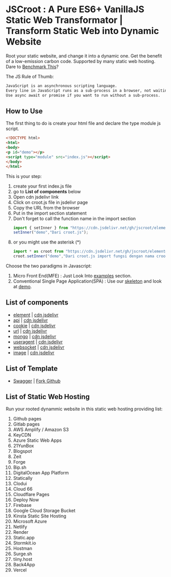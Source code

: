# JSCroot : A Pure ES6+ VanillaJS Static Web Transformator | Transform Static Web into Dynamic Website

Root your static website, and change it into a dynamic one. Get the benefit of a low-emission carbon code. Supported by many static web hosting.
Dare to [Benchmark This](https://krausest.github.io/js-framework-benchmark/current.html)?  

The JS Rule of Thumb:  
```txt
JavaScript is an asynchronous scripting language.  
Every line in JavaScript runs as a sub-process in a browser, not waiting.  
Use async await or promise if you want to run without a sub-process.
```

## How to Use

The first thing to do is create your html file and declare the type module js script.

```html
<!DOCTYPE html>
<html>
<body>
<p id="demo"></p>
<script type="module" src="index.js"></script>
</body>
</html>
```
This is your step:
1. create your first index.js file
2. go to **List of components** below
3. Open cdn jsdelivr link
4. Click on croot.js file in jsdelivr page
5. Copy the URL from the browser
6. Put in the import section statement
7. Don't forget to call the function name in the import section
    ```js
    import { setInner } from "https://cdn.jsdelivr.net/gh/jscroot/element@0.1.5/croot.js";
    setInner("demo","Dari croot.js");
    ```
8. or you might use the asterisk (*)
    ```js
    import * as croot from "https://cdn.jsdelivr.net/gh/jscroot/element@0.1.5/croot.js";
    croot.setInner("demo","Dari croot.js import fungsi dengan nama croot");
    ```
    
Choose the two paradigms in Javascript:
1. Micro Front End(MFE) : Just Look Into [examples](./examples/) section.
2. Conventional Single Page Application(SPA) : Use our [skeleton](https://github.com/jscroot/skeleton) and look at [demo](https://jscroot.github.io/skeleton/).

## List of components

* [element](https://jscroot.github.io/element/) | [cdn jsdelivr](https://cdn.jsdelivr.net/gh/jscroot/element/)
* [api](https://jscroot.github.io/api/) | [cdn jsdelivr](https://cdn.jsdelivr.net/gh/jscroot/api/)
* [cookie](https://jscroot.github.io/cookie/) | [cdn jsdelivr](https://cdn.jsdelivr.net/gh/jscroot/cookie/)
* [url](https://jscroot.github.io/url/) | [cdn jsdelivr](https://cdn.jsdelivr.net/gh/jscroot/url/)
* [mongo](https://jscroot.github.io/mongo/) | [cdn jsdelivr](https://cdn.jsdelivr.net/gh/jscroot/mongo/)
* [useragent](https://jscroot.github.io/useragent/) | [cdn jsdelivr](https://cdn.jsdelivr.net/gh/jscroot/useragent/)
* [websocket](https://jscroot.github.io/websocket/) | [cdn jsdelivr](https://cdn.jsdelivr.net/gh/jscroot/websocket/)
* [image](https://jscroot.github.io/image/) | [cdn jsdelivr](https://cdn.jsdelivr.net/gh/jscroot/image/)

## List of Template

* [Swagger](https://jscroot.github.io/swagger/) | [Fork Github](https://github.com/jscroot/swagger)

## List of Static Web Hosting

Run your rooted dynammic website in this static web hosting providing list:
1. Github pages
2. Gitlab pages
3. AWS Amplify / Amazon S3
4. KeyCDN
5. Azure Static Web Apps
6. 21YunBox
7. Blogspot
8. Zeit
9. Forge
10. Bip.sh
11. DigitalOcean App Platform
12. Statically
13. Clodui
14. Cloud 66
15. Cloudflare Pages
16. Deploy Now
17. Firebase
18. Google Cloud Storage Bucket
19. Kinsta Static Site Hosting
20. Microsoft Azure
21. Netlify
22. Render
23. Static.app
24. Stormkit.io
25. Hostman
26. Surge.sh
27. tiiny.host
28. Back4App
29. Vercel
